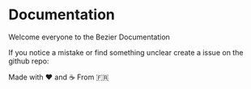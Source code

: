# Documentation
Welcome everyone to the Bezier Documentation

If you notice a mistake or find something unclear create a issue on the github repo:
[](https://github.com/bezier-fi/docs)

Made with ❤️  and ☕️ From 🇫🇷
